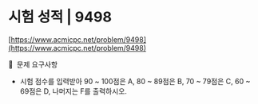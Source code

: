 # 시험 성적 | 9498

[https://www.acmicpc.net/problem/9498](https://www.acmicpc.net/problem/9498)

🙏  문제 요구사항

- 시험 점수를 입력받아 90 ~ 100점은 A, 80 ~ 89점은 B, 70 ~ 79점은 C, 60 ~ 69점은 D, 나머지는 F를 출력하시오.